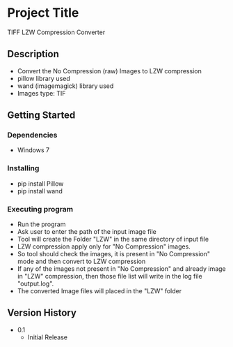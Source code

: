 # Project Title

TIFF LZW Compression Converter

## Description

* Convert the No Compression (raw) Images to LZW compression
* pillow library used
* wand (imagemagick) library used
* Images type: TIF

## Getting Started

### Dependencies

* Windows 7

### Installing

* pip install Pillow
* pip install wand

### Executing program

* Run the program
* Ask user to enter the path of the input image file
* Tool will create the Folder "LZW" in the same directory of input file
* LZW compression apply only for "No Compression" images.
* So tool should check the images, it is present in "No Compression" mode and then convert to LZW compression
* If any of the images not present in "No Compression" and already image in "LZW" compression, then those file list will write in the log file "output.log".
* The converted Image files will placed in the "LZW" folder


## Version History

* 0.1
    * Initial Release
